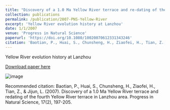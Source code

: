 ```yaml
---
title: "Discovery of a 1.0 Ma Yellow River terrace and re-dating of the fourth Yellow River terrace in Lanzhou area"
collection: publications
permalink: /publication/2007-PNS-Yellow-River
excerpt: 'Yellow River evolution history at Lanzhou'
date: 1/1/2007
venue: 'Progress in Natural Science'
paperurl: 'https://doi.org/10.1080/10020070612331343246'
citation: 'Baotian, P., Huai, S., Chunsheng, H., Ziaofei, H., Tian, Z., &amp; Jijun, L. (2007). Discovery of a 1.0 Ma Yellow River terrace and redating of the fourth Yellow River terrace in Lanzhou area. Progress in Natural Science, 17(2), 197-205.'
---
```

Yellow River evolution history at Lanzhou

[Download paper here](https://doi.org/10.1080/10020070612331343246)

![image](../images/papers/2007-PNS-Yellow-River.png)

Recommended citation: Baotian, P., Huai, S., Chunsheng, H., Ziaofei, H., Tian, Z., & Jijun, L. (2007). Discovery of a 1.0 Ma Yellow River terrace and redating of the fourth Yellow River terrace in Lanzhou area. Progress in Natural Science, 17(2), 197-205.